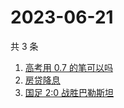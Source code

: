 # 2023-06-21

共 3 条

<!-- BEGIN -->
<!-- 最后更新时间 Wed Jun 21 2023 00:08:46 GMT+0800 (China Standard Time) -->

1. [高考用 0.7 的笔可以吗](https://www.zhihu.com/search?q=%E9%AB%98%E8%80%83%E7%94%A8%200.7%20%E7%9A%84%E7%AC%94%E5%8F%AF%E4%BB%A5%E5%90%97)
1. [房贷降息](https://www.zhihu.com/search?q=%E6%88%BF%E8%B4%B7%E9%99%8D%E6%81%AF)
1. [国足 2:0 战胜巴勒斯坦](https://www.zhihu.com/search?q=%E5%9B%BD%E8%B6%B3%202%3A0%20%E6%88%98%E8%83%9C%E5%B7%B4%E5%8B%92%E6%96%AF%E5%9D%A6)

<!-- END -->
